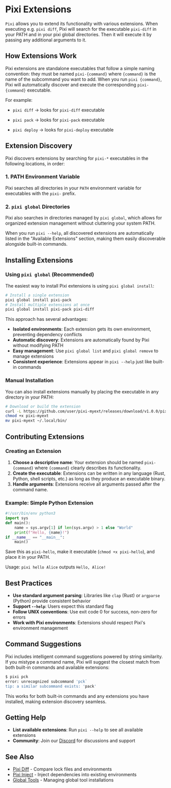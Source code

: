 # Pixi Extensions

`Pixi` allows you to extend its functionality with various extensions. When executing e.g. `pixi diff`, Pixi will search for the executable `pixi-diff` in your PATH and in your pixi global directories. Then it will execute it by passing any additional arguments to it.

## How Extensions Work

Pixi extensions are standalone executables that follow a simple naming convention: they must be named `pixi-{command}` where `{command}` is the name of the subcommand you want to add. When you run `pixi {command}`, Pixi will automatically discover and execute the corresponding `pixi-{command}` executable.

For example:

- `pixi diff` → looks for `pixi-diff` executable

- `pixi pack` → looks for `pixi-pack` executable

- `pixi deploy` → looks for `pixi-deploy` executable

## Extension Discovery

Pixi discovers extensions by searching for `pixi-*` executables in the following locations, in order:

### 1. PATH Environment Variable

Pixi searches all directories in your `PATH` environment variable for executables with the `pixi-` prefix.

### 2. `pixi global` Directories

Pixi also searches in directories managed by `pixi global`, which allows for organized extension management without cluttering your system PATH.

When you run `pixi --help`, all discovered extensions are automatically listed in the "Available Extensions" section, making them easily discoverable alongside built-in commands.

## Installing Extensions

### Using `pixi global` (Recommended)

The easiest way to install Pixi extensions is using `pixi global install`:

```bash
# Install a single extension
pixi global install pixi-pack
# Install multiple extensions at once
pixi global install pixi-pack pixi-diff

```

This approach has several advantages:

- **Isolated environments**: Each extension gets its own environment, preventing dependency conflicts
- **Automatic discovery**: Extensions are automatically found by Pixi without modifying PATH
- **Easy management**: Use `pixi global list` and `pixi global remove` to manage extensions
- **Consistent experience**: Extensions appear in `pixi --help` just like built-in commands

### Manual Installation

You can also install extensions manually by placing the executable in any directory in your PATH:

```bash
# Download or build the extension
curl -L https://github.com/user/pixi-myext/releases/download/v1.0.0/pixi-myext -o pixi-myext
chmod +x pixi-myext
mv pixi-myext ~/.local/bin/

```

## Contributing Extensions

### Creating an Extension

1. **Choose a descriptive name**: Your extension should be named `pixi-{command}` where `{command}` clearly describes its functionality.
1. **Create the executable**: Extensions can be written in any language (Rust, Python, shell scripts, etc.) as long as they produce an executable binary.
1. **Handle arguments**: Extensions receive all arguments passed after the command name.

### Example: Simple Python Extension

```python
#!/usr/bin/env python3
import sys
def main():
    name = sys.argv[1] if len(sys.argv) > 1 else "World"
    print(f"Hello, {name}!")
if __name__ == "__main__":
    main()

```

Save this as `pixi-hello`, make it executable (`chmod +x pixi-hello`), and place it in your PATH.

Usage: `pixi hello Alice` outputs `Hello, Alice!`

## Best Practices

- **Use standard argument parsing**: Libraries like `clap` (Rust) or `argparse` (Python) provide consistent behavior
- **Support `--help`**: Users expect this standard flag
- **Follow UNIX conventions**: Use exit code 0 for success, non-zero for errors
- **Work with Pixi environments**: Extensions should respect Pixi's environment management

## Command Suggestions

Pixi includes intelligent command suggestions powered by string similarity. If you mistype a command name, Pixi will suggest the closest match from both built-in commands and available extensions:

```bash
$ pixi pck
error: unrecognized subcommand 'pck`
tip: a similar subcommand exists: 'pack'

```

This works for both built-in commands and any extensions you have installed, making extension discovery seamless.

## Getting Help

- **List available extensions**: Run `pixi --help` to see all available extensions
- **Community**: Join our [Discord](https://discord.gg/kKV8ZxyzY4) for discussions and support

## See Also

- [Pixi Diff](../pixi_diff/) - Compare lock files and environments
- [Pixi Inject](../pixi_inject/) - Inject dependencies into existing environments
- [Global Tools](../../../global_tools/introduction/) - Managing global tool installations
